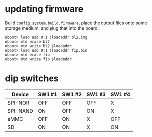 # updating firmware

Build `config.system.build.firmware`, place the output files onto some storage medium, and plug that into the board.

```console
uboot> load usb 0:1 $loadaddr bl2.img
uboot> mtd erase bl2
uboot> mtd write bl2 $loadaddr
uboot> load usb 0:1 $loadaddr fip.bin
uboot> mtd erase fip
uboot> mtd write fip $loadaddr
```

# dip switches

| Device           | SW1 #1 | SW1 #2 | SW1 #3 | SW1 #4
| ---------------- | ------ | ------ | ------ | ------
| SPI-NOR          | OFF    | OFF    | OFF    | X
| SPI-NAND         | ON     | OFF    | ON     | X
| eMMC             | OFF    | ON     | X      | OFF
| SD               | ON     | ON     | X      | ON
